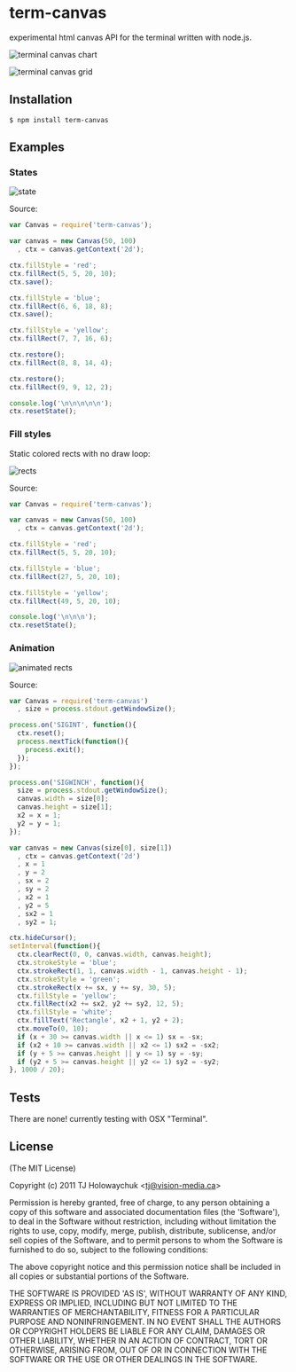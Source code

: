 
# term-canvas

  experimental html canvas API for the terminal written with node.js.

 ![terminal canvas chart](http://f.cl.ly/items/0s112y02180S0l0N0u12/Grab.png)

  ![terminal canvas grid](http://f.cl.ly/items/3t3616131p0N032p1906/Screenshot.png)

## Installation

```
$ npm install term-canvas
```

## Examples

### States

  ![state](http://f.cl.ly/items/0H1E3u371y1o3q2l2G2p/Grab.png)

 Source:

```js
var Canvas = require('term-canvas');

var canvas = new Canvas(50, 100)
  , ctx = canvas.getContext('2d');

ctx.fillStyle = 'red';
ctx.fillRect(5, 5, 20, 10);
ctx.save();

ctx.fillStyle = 'blue';
ctx.fillRect(6, 6, 18, 8);
ctx.save();

ctx.fillStyle = 'yellow';
ctx.fillRect(7, 7, 16, 6);

ctx.restore();
ctx.fillRect(8, 8, 14, 4);

ctx.restore();
ctx.fillRect(9, 9, 12, 2);

console.log('\n\n\n\n\n');
ctx.resetState();
```

### Fill styles

 Static colored rects with no draw loop:
 
 ![rects](http://f.cl.ly/items/3v3F3j2C0Q3H3t1C0r29/Grab.png)

Source:

```js
var Canvas = require('term-canvas');

var canvas = new Canvas(50, 100)
  , ctx = canvas.getContext('2d');

ctx.fillStyle = 'red';
ctx.fillRect(5, 5, 20, 10);

ctx.fillStyle = 'blue';
ctx.fillRect(27, 5, 20, 10);

ctx.fillStyle = 'yellow';
ctx.fillRect(49, 5, 20, 10);

console.log('\n\n\n');
ctx.resetState();

```

### Animation

  ![animated rects](http://f.cl.ly/items/0s121k3C2R1R0q2w2I1y/Grab.png)

 Source:

```js
var Canvas = require('term-canvas')
  , size = process.stdout.getWindowSize();

process.on('SIGINT', function(){
  ctx.reset();
  process.nextTick(function(){
    process.exit();
  });
});

process.on('SIGWINCH', function(){
  size = process.stdout.getWindowSize();
  canvas.width = size[0];
  canvas.height = size[1];
  x2 = x = 1;
  y2 = y = 1;
});

var canvas = new Canvas(size[0], size[1])
  , ctx = canvas.getContext('2d')
  , x = 1
  , y = 2
  , sx = 2
  , sy = 2
  , x2 = 1
  , y2 = 5
  , sx2 = 1
  , sy2 = 1;

ctx.hideCursor();
setInterval(function(){
  ctx.clearRect(0, 0, canvas.width, canvas.height);
  ctx.strokeStyle = 'blue';
  ctx.strokeRect(1, 1, canvas.width - 1, canvas.height - 1);
  ctx.strokeStyle = 'green';
  ctx.strokeRect(x += sx, y += sy, 30, 5);
  ctx.fillStyle = 'yellow';
  ctx.fillRect(x2 += sx2, y2 += sy2, 12, 5);
  ctx.fillStyle = 'white';
  ctx.fillText('Rectangle', x2 + 1, y2 + 2);
  ctx.moveTo(0, 10);
  if (x + 30 >= canvas.width || x <= 1) sx = -sx;
  if (x2 + 10 >= canvas.width || x2 <= 1) sx2 = -sx2;
  if (y + 5 >= canvas.height || y <= 1) sy = -sy;
  if (y2 + 5 >= canvas.height || y2 <= 1) sy2 = -sy2;
}, 1000 / 20);
```

## Tests

  There are none! currently testing with OSX "Terminal".

## License 

(The MIT License)

Copyright (c) 2011 TJ Holowaychuk &lt;tj@vision-media.ca&gt;

Permission is hereby granted, free of charge, to any person obtaining
a copy of this software and associated documentation files (the
'Software'), to deal in the Software without restriction, including
without limitation the rights to use, copy, modify, merge, publish,
distribute, sublicense, and/or sell copies of the Software, and to
permit persons to whom the Software is furnished to do so, subject to
the following conditions:

The above copyright notice and this permission notice shall be
included in all copies or substantial portions of the Software.

THE SOFTWARE IS PROVIDED 'AS IS', WITHOUT WARRANTY OF ANY KIND,
EXPRESS OR IMPLIED, INCLUDING BUT NOT LIMITED TO THE WARRANTIES OF
MERCHANTABILITY, FITNESS FOR A PARTICULAR PURPOSE AND NONINFRINGEMENT.
IN NO EVENT SHALL THE AUTHORS OR COPYRIGHT HOLDERS BE LIABLE FOR ANY
CLAIM, DAMAGES OR OTHER LIABILITY, WHETHER IN AN ACTION OF CONTRACT,
TORT OR OTHERWISE, ARISING FROM, OUT OF OR IN CONNECTION WITH THE
SOFTWARE OR THE USE OR OTHER DEALINGS IN THE SOFTWARE.